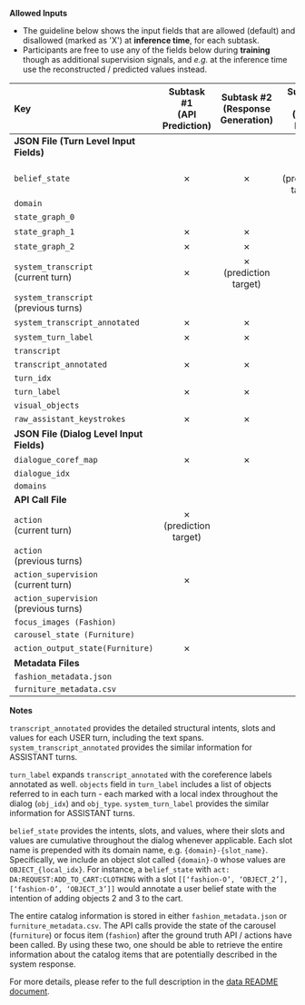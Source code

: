 **Allowed Inputs**

* The guideline below shows the input fields that are allowed (default) and disallowed (marked as 'X') at **inference time**, for each subtask.
* Participants are free to use any of the fields below during **training** though as additional supervision signals, and *e.g.* at the inference time use the reconstructed / predicted values instead.


| Key |  Subtask #1 </br>(API Prediction) | Subtask #2 <br>(Response Generation) | Subtask #3 <br> (MM-DST) | 
|:---|:---:|:---:|:---:|
|**JSON File (Turn Level Input Fields)**| | | |
| `belief_state` | ✗ | ✗ | ✗ <br> (prediction target) |
|  `domain` | 
| `state_graph_0` |  | |  ✗ | 
|`state_graph_1`|  ✗ | ✗ | ✗ |
|`state_graph_2`|  ✗ | ✗ | ✗ |
|`system_transcript`<br>(current turn) | ✗ | ✗<br>(prediction target) | ✗ |
|`system_transcript`<br>(previous turns)|  |  |  |
|`system_transcript_annotated`| ✗ | ✗ | ✗ |
|`system_turn_label`| ✗ | ✗ | ✗ |
|`transcript`| | |  |
| `transcript_annotated` | ✗ | ✗ | ✗ |
|`turn_idx`| | | |
|`turn_label`| ✗ | ✗ | ✗ |
|`visual_objects`| | | |
|`raw_assistant_keystrokes`| ✗ | ✗ | ✗ |
|**JSON File (Dialog Level Input Fields)**| | | |
|`dialogue_coref_map`| ✗ | ✗ | ✗ |
| `dialogue_idx` | 
| `domains` | 
|**API Call File**| | | |
|`action`<br>(current turn)| ✗  <br> (prediction target) |  | ✗ |
|`action`<br>(previous turns)|  |  |  |
|`action_supervision`<br>(current turn)| ✗ |  | ✗ |
|`action_supervision`<br>(previous turns)|  |  |  |
|`focus_images (Fashion)`| | | |
|`carousel_state (Furniture)`| | | |
|`action_output_state(Furniture)`| ✗ |  | ✗ |
|**Metadata Files**| | | |
|`fashion_metadata.json`| | | |
|`furniture_metadata.csv`| | | |

**Notes**

`transcript_annotated` provides the detailed structural intents, slots and values for each USER turn, including the text spans. `system_transcript_annotated` provides the similar information for ASSISTANT turns.

`turn_label` expands `transcript_annotated` with the coreference labels annotated as well. `objects` field in `turn_label` includes a list of objects referred to in each turn - each marked with a local index throughout the dialog (`obj_idx`) and `obj_type`. `system_turn_label` provides the similar information for ASSISTANT turns.

`belief_state` provides the intents, slots, and values, where their slots and values are cumulative throughout the dialog whenever applicable. Each slot name is prepended with its domain name, e.g. `{domain}-{slot_name}`. Specifically, we include an object slot called `{domain}-O` whose values are `OBJECT_{local_idx}`. For instance, a `belief_state` with `act: DA:REQUEST:ADD_TO_CART:CLOTHING` with a slot `[[‘fashion-O’, ‘OBJECT_2’], [‘fashion-O’, ‘OBJECT_3’]]` would annotate a user belief state with the intention of adding objects 2 and 3 to the cart. 

The entire catalog information is stored in either `fashion_metadata.json` or `furniture_metadata.csv`. The API calls provide the state of the carousel (`furniture`) or focus item (`fashion`) after the ground truth API / actions have been called. By using these two, one should be able to retrieve the entire information about the catalog items that are potentially described in the system response.

For more details, please refer to the full description in the [data README document](https://github.com/facebookresearch/simmc/tree/master/data).
